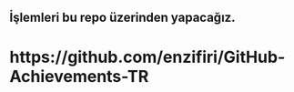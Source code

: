 ## İşlemleri bu repo üzerinden yapacağız. 

<h1> https://github.com/enzifiri/GitHub-Achievements-TR </h1>
